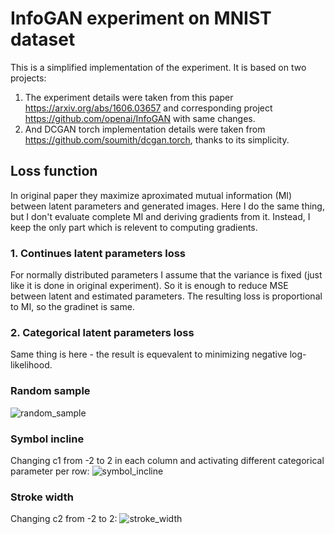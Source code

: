 # InfoGAN experiment on MNIST dataset

This is a simplified implementation of the experiment. It is based on two projects:  
1. The experiment details were taken from this paper https://arxiv.org/abs/1606.03657 and corresponding project https://github.com/openai/InfoGAN with same changes.  
2. And DCGAN torch implementation details were taken from https://github.com/soumith/dcgan.torch, thanks to its simplicity.

## Loss function
In original paper they maximize aproximated mutual information (MI) between latent parameters and generated images. Here I do the same thing, but I don't evaluate complete MI and deriving gradients from it. Instead, I keep the only part which is relevent to computing gradients.

### 1. Continues latent parameters loss
For normally distributed parameters I assume that the variance is fixed (just like it is done in original experiment). So it is enough to reduce MSE between latent and estimated parameters. The resulting loss is proportional to MI, so the gradinet is same.

### 2. Categorical latent parameters loss
Same thing is here - the result is equevalent to minimizing negative log-likelihood.

### Random sample
![random_sample](images/random_sample.png "Random sample")

### Symbol incline
Changing c1 from -2 to 2 in each column and activating different categorical parameter per row:
![symbol_incline](images/symbol_incline.png "Symbol incline")

### Stroke width
Changing c2 from -2 to 2:
![stroke_width](images/stroke_width.png "Stroke width")
